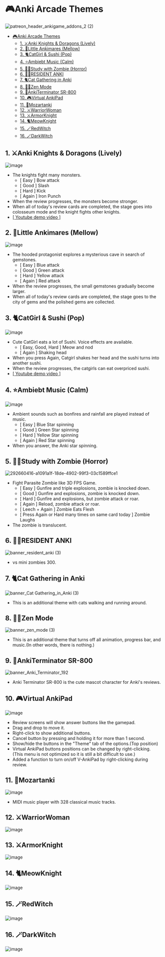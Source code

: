 # 🎮️Anki Arcade Themes


![patreon_header_ankigame_addons_2 (2)](https://github.com/shigeyukey/AnkiArcade/assets/124401518/4dcc3e40-158d-4ccf-b1cf-5b97bdad0c4a)


- [🎮️Anki Arcade Themes](#️anki-arcade-themes)
  - [1. ⚔️Anki Knights \& Doragons (Lively)](#1-anki-knights--doragons-lively)
  - [2. 💎Little Ankimares (Mellow)](#2-little-ankimares-mellow)
  - [3. 🐈CatGirl \& Sushi (Pop)](#3-catgirl--sushi-pop)
  - [4. ⭐Ambiebt Music (Calm)](#4-ambiebt-music-calm)
  - [5. 🧟‍♀Study with Zombie (Horror)](#5-study-with-zombie-horror)
  - [6. 🧟‍♀RESIDENT ANKI](#6-resident-anki)
  - [7. 🐈️Cat Gathering in Anki](#7-️cat-gathering-in-anki)
  - [8. 🧘‍♀️Zen Mode](#8-️zen-mode)
  - [9. 🤖AnkiTerminator SR-800](#9-ankiterminator-sr-800)
  - [10. 🎮Virtual AnkiPad](#10-virtual-ankipad)
  - [11. 🎵Mozartanki](#11-mozartanki)
  - [12. ⚔️WarriorWoman](#12-warriorwoman)
  - [13. ⚔️ArmorKnight](#13-armorknight)
  - [14. 🐈MeowKnight](#14-meowknight)
  - [15. 🪄RedWitch](#15-redwitch)
  - [16. 🪄DarkWitch](#16-darkwitch)





## 1. ⚔️Anki Knights & Doragons (Lively)

![image](https://github.com/shigeyukey/AnkiArcade/assets/124401518/6c751328-c2e9-4dcc-be4d-568b84c408ef)   
* The knights fight many monsters. 
    * [ Easy ] Bow attack
    * [ Good ] Slash
    * [ Hard ] Kick
    * [ Again ] Iron Punch
* When the review progresses, the monsters become stronger.
* When all of today's review cards are completed, the stage goes into colosseum mode and the knight fights other knights.
* [[ Youtube demo video ]](https://youtu.be/wYUzx3xKqq8)

## 2. 💎Little Ankimares (Mellow)

![image](https://github.com/shigeyukey/AnkiArcade/assets/124401518/0160c014-9722-4879-997c-27a7162e4b1e)
* The hooded protagonist explores a mysterious cave in search of gemstones.
    * [ Easy ] Blue attack
    * [ Good ] Green attack
    * [ Hard ] Yellow attack
    * [ Again ] Red attack
* When the review progresses, the small gemstones gradually become larger.
* When all of today's review cards are completed, the stage goes to the city of gems and the polished gems are collected.

## 3. 🐈CatGirl & Sushi (Pop)

![image](https://github.com/shigeyukey/AnkiArcade/assets/124401518/987ef99e-80d1-4507-bc8b-54339aa7b4cd)
* Cute CatGirl eats a lot of Sushi. Voice effects are available.
    * [ Easy, Good, Hard ] Meow and nod
    * [ Again ]  Shaking head
* When you press Again, Catgirl shakes her head and the sushi turns into another sushi.
* When the review progresses, the catgirls can eat overpriced sushi.
* [ [ Youtube demo video ]](https://youtu.be/oX0IClAFTxA)

## 4. ⭐Ambiebt Music (Calm)

![image](https://github.com/shigeyukey/AnkiArcade/assets/124401518/02710996-a914-45ee-a26b-8f0a412fa56d)
* Ambient sounds such as bonfires and rainfall are played instead of music.
    * [ Easy ] Blue Star spinning
    * [ Good ] Green Star spinning
    * [ Hard ] Yellow Star spinning
    * [ Again ] Red Star spinning 
* When you answer, the Anki star spinning.

## 5. 🧟‍♀Study with Zombie (Horror)

![292660416-a1091a1f-18de-4902-99f3-03c1589ffce1](https://github.com/shigeyukey/AnkiArcade/assets/124401518/370e0523-7052-4616-981f-edb7f7e715bb)

* Fight Parasite Zombie like 3D FPS Game.
    * [ Easy ] Gunfire and triple explosions, zombie is knocked down.
    * [ Good ] Gunfire and explosions, zombie is knocked down.
    * [ Hard ] Gunfire and explosions, but zombie attack or roar.
    * [ Again ] Reload, zombie attack or roar.
    * [ Leech + Again ] Zombie Eats Flesh
    * [ Press Again or Hard many times on same card today ] Zombie Laughs
* The zombie is translucent.

## 6. 🧟‍♀RESIDENT ANKI 

![banner_resident_anki (3)](https://github.com/shigeyukey/AnkiArcade/assets/124401518/0e135d45-286f-4342-a46a-de519293b021)  

* vs mini zombies 300.  

## 7. 🐈️Cat Gathering in Anki


![banner_Cat Gathering_in_Anki (3)](https://github.com/shigeyukey/AnkiArcade/assets/124401518/3fd8d71b-dd1b-4f7b-9e7c-799b0205580f)<br>
* This is an additional theme with cats walking and running around.

## 8. 🧘‍♀️Zen Mode

![banner_zen_mode (3)](https://github.com/shigeyukey/AnkiArcade/assets/124401518/180f5ad7-f27e-40c9-87bc-4d9161ce5323)<br>

* This is an additional theme that turns off all animation, progress bar, and music.(In other words, there is nothing.)

## 9. 🤖AnkiTerminator SR-800


![banner_Anki_Terminator_192](https://github.com/shigeyukey/AnkiArcade/assets/124401518/fc591dab-b098-4009-bf1c-64529902f603)

* Anki Terminator SR-800 is the cute mascot character for Anki's reviews. 


## 10. 🎮Virtual AnkiPad 

![image](https://github.com/shigeyukey/AnkiArcade/assets/124401518/727bd55e-7a63-4960-a3dc-9f08b5dd860e)


 * Review screens will show answer buttons like the gamepad.
 * Drag and drop to move it.
 * Right-click to show additional buttons.
 * Cancel button by pressing and holding it for more than 1 second.
 * Show/hide the buttons in the "Theme" tab of the options.(Top position)
 * Virtual AnkiPad buttons positions can be changed by right-clicking. (This menu is not optimized so it is still a bit difficult to use.)
 * Added a function to turn on/off V-AnkiPad by right-clicking during review.


## 11. 🎵Mozartanki

![image](https://github.com/shigeyukey/AnkiArcade/assets/124401518/2cfa141b-4edd-40ca-ab93-ea04166b01f8)
 * MIDI music player with 328 classical music tracks.

## 12. ⚔️WarriorWoman

![image](https://github.com/shigeyukey/AnkiArcade/assets/124401518/63a48c45-ed79-4cb8-a428-abc1b577f523)


## 13. ⚔️ArmorKnight

![image](https://github.com/shigeyukey/AnkiArcade/assets/124401518/84339160-47f1-47e3-81d2-625c7ad5314b)


## 14. 🐈MeowKnight

![image](https://github.com/shigeyukey/AnkiArcade/assets/124401518/fdc8656e-41c9-4888-93e2-e62707c1e212)

## 15. 🪄RedWitch

![image](https://github.com/shigeyukey/AnkiArcade/assets/124401518/7a3530bd-0795-4aa3-8731-806cb9c677e2)

## 16. 🪄DarkWitch

![image](https://github.com/shigeyukey/AnkiArcade/assets/124401518/80fb7348-d206-417c-9898-3c0a11b064c4)




